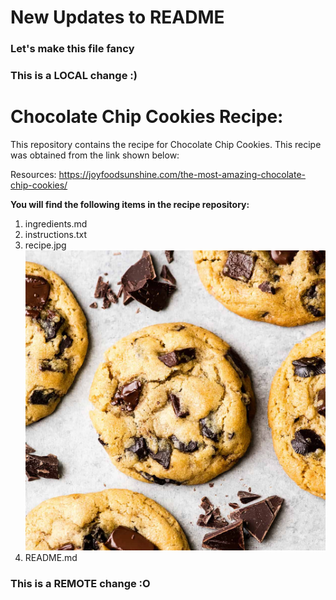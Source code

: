 # New Updates to README
### Let's make this file fancy
### This is a LOCAL change :)
# Chocolate Chip Cookies Recipe:

This repository contains the recipe for Chocolate Chip Cookies. This recipe was obtained from the link shown below:

Resources: https://joyfoodsunshine.com/the-most-amazing-chocolate-chip-cookies/

**You will find the following items in the recipe repository:**
1. ingredients.md
2. instructions.txt
3. recipe.jpg ![chocolate Chip Cookies!](https://github.com/sarvzz/recipe/blob/main/recipe.jpg)
4. README.md

### This is a REMOTE change :O
